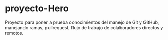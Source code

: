 # proyecto-Hero
Proyecto para poner a prueba conocimientos del manejo de Git y GitHub, manejando ramas, pullrequest, flujo de trabajo de colaboradores directos y remotos.
